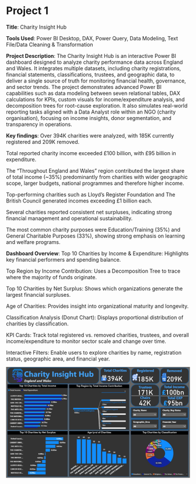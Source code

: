 # Project 1

**Title**: Charity Insight Hub

**Tools Used**: Power BI Desktop, DAX, Power Query, Data Modeling, Text File/Data Cleaning & Transformation

**Project Description**: 
The Charity Insight Hub is an interactive Power BI dashboard designed to analyze charity performance data across England and Wales. It integrates multiple datasets, including charity registrations, financial statements, classifications, trustees, and geographic data, to deliver a single source of truth for monitoring financial health, governance, and sector trends. The project demonstrates advanced Power BI capabilities such as data modeling between seven relational tables, DAX calculations for KPIs, custom visuals for income/expenditure analysis, and decomposition trees for root-cause exploration. It also simulates real-world reporting tasks aligned with a Data Analyst role within an NGO (charity organisation), focusing on income insights, donor segmentation, and transparency in operations.

**Key findings**: 
Over 394K charities were analyzed, with 185K currently registered and 209K removed.

Total reported charity income exceeded £100 billion, with £95 billion in expenditure.

The “Throughout England and Wales” region contributed the largest share of total income (~35%) predominantly from charities with wider geographic scope, larger budgets, national programmes and therefore higher income.

Top-performing charities such as Lloyd’s Register Foundation and The British Council generated incomes exceeding £1 billion each.

Several charities reported consistent net surpluses, indicating strong financial management and operational sustainability.

The most common charity purposes were Education/Training (35%) and General Charitable Purposes (33%), showing strong emphasis on learning and welfare programs.

**Dashboard Overview**: 
Top 10 Charities by Income & Expenditure: Highlights key financial performers and spending balance.

Top Region by Income Contribution: Uses a Decomposition Tree to trace where the majority of funds originate.

Top 10 Charities by Net Surplus: Shows which organizations generate the largest financial surpluses.

Age of Charities: Provides insight into organizational maturity and longevity.

Classification Analysis (Donut Chart): Displays proportional distribution of charities by classification.

KPI Cards: Track total registered vs. removed charities, trustees, and overall income/expenditure to monitor sector scale and change over time.

Interactive Filters: Enable users to explore charities by name, registration status, geographic area, and financial year.

![Charity_Insight_Hub2](Charity_Insight_Hub2.jpg)
